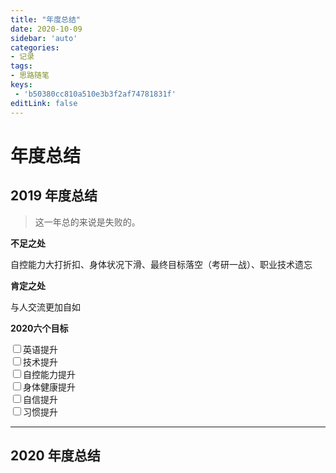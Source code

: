 ```yaml
---
title: "年度总结"
date: 2020-10-09
sidebar: 'auto'
categories:
- 记录
tags:
- 思路随笔
keys:
 - 'b50380cc810a510e3b3f2af74781831f'
editLink: false
---
```


# 年度总结

## 2019 年度总结

> 这一年总的来说是失败的。

**不足之处**

自控能力大打折扣、身体状况下滑、最终目标落空（考研一战）、职业技术遗忘

**肯定之处**

与人交流更加自如

**2020六个目标**

<label class="jilu-checkbox">
    <input type="checkbox"/>英语提升
</label><br/>
<label class="jilu-checkbox">
    <input type="checkbox" />技术提升
</label><br/>
<label class="jilu-checkbox">
    <input type="checkbox" />自控能力提升
</label><br/>
<label class="jilu-checkbox">
    <input type="checkbox" />身体健康提升
</label><br/>
<label class="jilu-checkbox">
    <input type="checkbox" />自信提升
</label><br/>
<label class="jilu-checkbox">
    <input type="checkbox" />习惯提升
</label>

----




## 2020 年度总结


